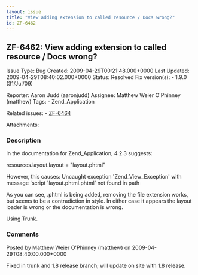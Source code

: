 ```yaml
---
layout: issue
title: "View adding extension to called resource / Docs wrong?"
id: ZF-6462
---
```


ZF-6462: View adding extension to called resource / Docs wrong?
---------------------------------------------------------------

 Issue Type: Bug Created: 2009-04-29T00:21:48.000+0000 Last Updated: 2009-04-29T08:40:02.000+0000 Status: Resolved Fix version(s): - 1.9.0 (31/Jul/09)
 
 Reporter:  Aaron Judd (aaronjudd)  Assignee:  Matthew Weier O'Phinney (matthew)  Tags: - Zend\_Application
 
 Related issues: - [ZF-6464](/issues/browse/ZF-6464)
 
 Attachments: 
### Description

In the documentation for Zend\_Application, 4.2.3 suggests:

resources.layout.layout = "layout.phtml"

However, this causes: Uncaught exception 'Zend\_View\_Exception' with message 'script 'layout.phtml.phtml' not found in path

As you can see, .phtml is being added, removing the file extension works, but seems to be a contradiction in style. In either case it appears the layout loader is wrong or the documentation is wrong.

Using Trunk.

 

 

### Comments

Posted by Matthew Weier O'Phinney (matthew) on 2009-04-29T08:40:00.000+0000

Fixed in trunk and 1.8 release branch; will update on site with 1.8 release.

 

 